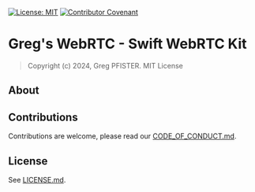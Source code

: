 [![License: MIT](https://img.shields.io/badge/License-MIT-yellow.svg)](LICENSE.md)
[![Contributor Covenant](https://img.shields.io/badge/Contributor%20Covenant-2.1-4baaaa.svg)](CODE_OF_CONDUCT.md)

# Greg's WebRTC - Swift WebRTC Kit

> Copyright (c) 2024, Greg PFISTER. MIT License

## About

## Contributions

Contributions are welcome, please read our 
[CODE_OF_CONDUCT.md](./CODE_OF_CONDUCT.md).

## License

See [LICENSE.md](LICENSE.md).
